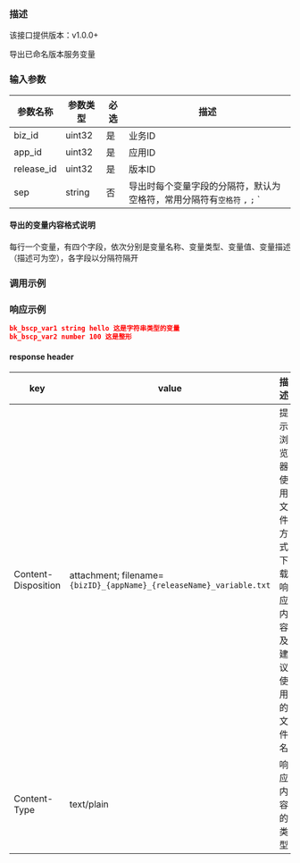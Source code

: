 ### 描述

该接口提供版本：v1.0.0+

导出已命名版本服务变量

### 输入参数

| 参数名称   | 参数类型 | 必选 | 描述                                                         |
| ---------- | -------- | ---- | ------------------------------------------------------------ |
| biz_id     | uint32   | 是   | 业务ID                                                       |
| app_id     | uint32   | 是   | 应用ID                                                       |
| release_id | uint32   | 是   | 版本ID                                                       |
| sep        | string   | 否   | 导出时每个变量字段的分隔符，默认为空格符，常用分隔符有`空格符` `,`   `;`  `|` ，也可以为任意非换行符(\n)的ascii字符 |

#### 导出的变量内容格式说明

每行一个变量，有四个字段，依次分别是变量名称、变量类型、变量值、变量描述（描述可为空），各字段以分隔符隔开



### 调用示例



### 响应示例

```json
bk_bscp_var1 string hello 这是字符串类型的变量
bk_bscp_var2 number 100 这是整形
```

#### response header

| key                 | value                                                        | 描述                                                 |
| ------------------- | ------------------------------------------------------------ | ---------------------------------------------------- |
| Content-Disposition | attachment; filename=`{bizID}_{appName}_{releaseName}_variable.txt` | 提示浏览器使用文件方式下载响应内容及建议使用的文件名 |
| Content-Type        | text/plain                                                   | 响应内容的类型                                       |

